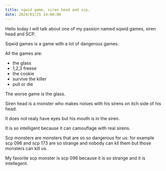 ```yaml
---
title: sqwid game, siren head and scp.
date: 2024/01/25 14:00:00
---
```

Hello today I will talk about one of my passion named sqwid games, siren head and SCP.

Sqwid games is a game with a lot of dangerous games.

All the games are:
* the glass
* 1,2,3 freese
* the cookie
* survive the killer
* pull or die

The worse game is the glass.

Siren head is a monster who makes noises with his sirens on itch side of his head.

It does not realy have eyes but his mouth is in the siren.

It is so intelligent because it can camouflage with real sirens.

Scp monsters are monsters that are so so dangerous for us: for example scp 096 and scp 173 are so strange and nobody can kll them but those monsters can kill us.

My favorite scp monster is scp 096 because it is so strange and it is intellegent.


